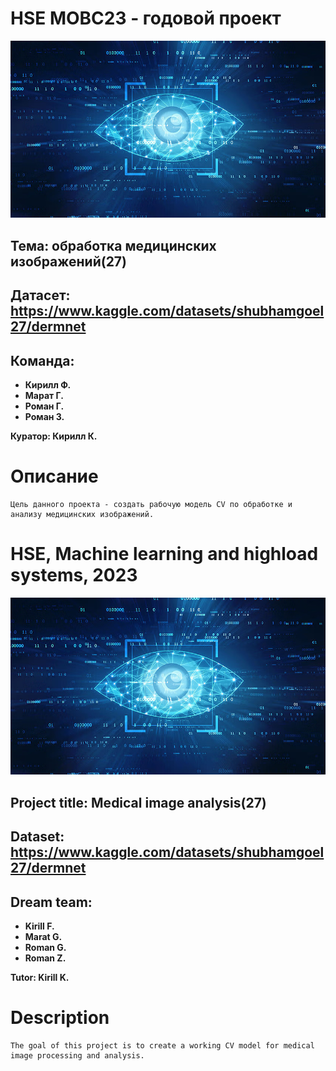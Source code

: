 # HSE МОВС23 - годовой проект

![Alt text](assets/image.png)

## Тема: обработка медицинских изображений(27)

## Датасет: https://www.kaggle.com/datasets/shubhamgoel27/dermnet

## Команда:
+ **Кирилл Ф.**
+ **Марат Г.**
+ **Роман Г.**
+ **Роман З.**

**Куратор: Кирилл К.**

# Описание

    Цель данного проекта - создать рабочую модель CV по обработке и анализу медицинских изображений.


# HSE, Machine learning and highload systems, 2023

![Alt text](assets/image.png)

## Project title: Medical image analysis(27)

## Dataset: https://www.kaggle.com/datasets/shubhamgoel27/dermnet

## Dream team:

+ **Kirill F.**
+ **Marat G.**
+ **Roman G.**
+ **Roman Z.**


**Tutor: Kirill K.**

# Description

    The goal of this project is to create a working CV model for medical image processing and analysis.

